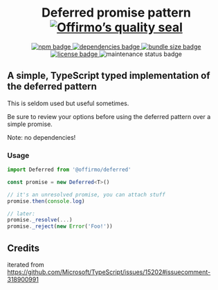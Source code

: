 
<h1 align="center">
	Deferred promise pattern<br>
	<a href="https://www.offirmo.net/offirmo-monorepo/0-doc/modules-directory/index.html">
		<img src="https://www.offirmo.net/offirmo-monorepo/0-doc/quality-seal/offirmos_quality_seal.svg" alt="Offirmo’s quality seal">
	</a>
</h1>

<p align="center">
	<a alt="npm package page"
	  href="https://www.npmjs.com/package/@offirmo/deferred">
		<img alt="npm badge"
		  src="https://img.shields.io/npm/v/@offirmo/deferred.svg">
	</a>
	<a alt="dependencies analysis"
	  href="https://david-dm.org/offirmo/offirmo-monorepo?path=1-stdlib%2Fdeferred">
		<img alt="dependencies badge"
		  src="https://img.shields.io/david/offirmo/offirmo-monorepo.svg?path=1-stdlib%2Fdeferred">
	</a>
	<a alt="bundle size evaluation"
	  href="https://bundlephobia.com/result?p=@offirmo/deferred">
		<img alt="bundle size badge"
		  src="https://img.shields.io/bundlephobia/minzip/@offirmo/deferred.svg">
	</a>
	<a alt="license"
	  href="https://unlicense.org/">
		<img alt="license badge"
		  src="https://img.shields.io/badge/license-public_domain-brightgreen.svg">
	</a>
	<img alt="maintenance status badge"
	  src="https://img.shields.io/maintenance/yes/2019.svg">
</p>


## A simple, TypeScript typed implementation of the deferred pattern

This is seldom used but useful sometimes.

Be sure to review your options before using the deferred pattern over a simple promise.

Note: no dependencies!

### Usage
```typescript
import Deferred from '@offirmo/deferred'

const promise = new Deferred<T>()

// it's an unresolved promise, you can attach stuff
promise.then(console.log)

// later:
promise._resolve(...)
promise._reject(new Error('Foo!'))
```

## Credits

iterated from https://github.com/Microsoft/TypeScript/issues/15202#issuecomment-318900991
